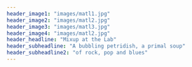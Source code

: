 ```yaml
---
header_image1: "images/matl1.jpg"
header_image2: "images/matl2.jpg"
header_image3: "images/matl3.jpg"
header_image4: "images/matl2.jpg"
header_headline: "Mixup at the Lab"
header_subheadline: "A bubbling petridish, a primal soup"
header_subheadline2: "of rock, pop and blues"
---
```


